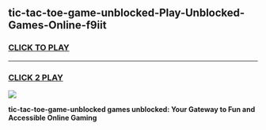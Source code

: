 
## tic-tac-toe-game-unblocked-Play-Unblocked-Games-Online-f9iit
<h3>
<a href="https://premium76.site?title=tic-tac-toe-game-unblocked&ref=25A">CLICK TO PLAY</a></h3>
<hr>

<h3>
<a href="https://premium76.site?title=tic-tac-toe-game-unblocked&ref=25A">CLICK 2 PLAY</a>
  
</h3>

<a href="https://premium76.site?title=tic-tac-toe-game-unblocked&ref=25A"><img src="https://clearcache.store/games.png"></a>


**tic-tac-toe-game-unblocked games unblocked: Your Gateway to Fun and Accessible Online Gaming**
